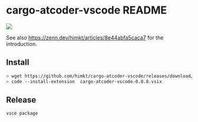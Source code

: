 # cargo-atcoder-vscode README

![](https://user-images.githubusercontent.com/5164000/166233908-281948cb-0c37-4311-8dcc-283ed628b7c2.JPG)

See also https://zenn.dev/himkt/articles/8e44abfa5caca7 for the introduction.

## Install

```sh
> wget https://github.com/himkt/cargo-atcoder-vscode/releases/download/v0.0.8/cargo-atcoder-vscode-0.0.8.vsix
> code --install-extension  cargo-atcoder-vscode-0.0.8.vsix
```

## Release

```sh
vsce package
```
